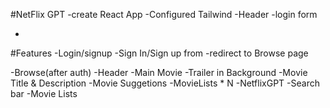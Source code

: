 #NetFlix GPT
-create React App
-Configured Tailwind
-Header
-login form

-

#Features
-Login/signup
-Sign In/Sign up from
-redirect to Browse page

-Browse(after auth)
-Header
-Main Movie
-Trailer in Background
-Movie Title & Description
-Movie Suggetions
-MovieLists \* N
-NetflixGPT
-Search bar
-Movie Lists
